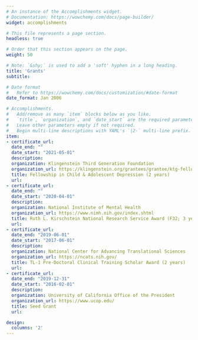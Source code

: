 ```yaml
---
# An instance of the Accomplishments widget.
# Documentation: https://wowchemy.com/docs/page-builder/
widget: accomplishments

# This file represents a page section.
headless: true

# Order that this section appears on the page.
weight: 50

# Note: `&shy;` is used to add a 'soft' hyphen in a long heading.
title: 'Grants'
subtitle:

# Date format
#   Refer to https://wowchemy.com/docs/customization/#date-format
date_format: Jan 2006

# Accomplishments.
#   Add/remove as many `item` blocks below as you like.
#   `title`, `organization`, and `date_start` are the required parameters.
#   Leave other parameters empty if not required.
#   Begin multi-line descriptions with YAML's `|2-` multi-line prefix.
item:
- certificate_url: 
  date_end: ""
  date_start: "2021-05-01"
  description: 
  organization: Klingenstein Third Generation Foundation
  organization_url: https://klingenstein.org/grantees/grantee/ktg-fellowship-program-grantees/2021/rajpreet-chahal-ph-d/
  title: Fellowship in Child & Adolescent Depression (2 years)
  url: 
- certificate_url: 
  date_end: ""
  date_start: "2020-04-01"
  description: 
  organization: National Institute of Mental Health
  organization_url: https://www.nimh.nih.gov/index.shtml
  title: Ruth L. Kirschstein National Research Service Award (F32; 3 years)
  url: 
- certificate_url: 
  date_end: "2019-06-01"
  date_start: "2017-06-01"
  description: 
  organization: National Center for Advancing Translational Sciences
  organization_url: https://ncats.nih.gov/
  title: TL-1 Pre-Doctoral Clinical Training Scholar Award (2 years)
  url: 
- certificate_url: 
  date_end: "2019-12-31"
  date_start: "2016-02-01"
  description: 
  organization: University of California Office of the President
  organization_url: https://www.ucop.edu/
  title: Seed Grant
  url: 

design:
  columns: '2' 
---
```

